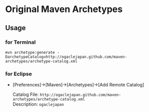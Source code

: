 Original Maven Archetypes
==========================

Usage
----------

### for Terminal

	mvn archetype:generate -DarchetypeCatalog=http://ogaclejapan.github.com/maven-archetypes/archetype-catalog.xml

### for Eclipse

* [Preferences]->[Maven]->[Archetypes]->[Add Remote Catalog]

	Catalog File: `http://ogaclejapan.github.com/maven-archetypes/archetype-catalog.xml`   
	Description: `ogaclejapan`
